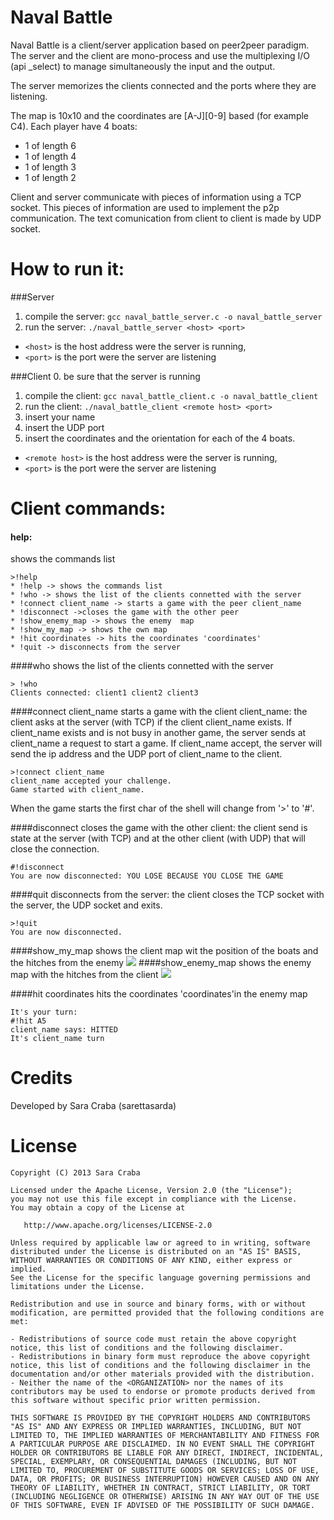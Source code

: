 Naval Battle
===========
Naval Battle is a client/server application based on peer2peer paradigm. 
The server and the client are mono-process and use the multiplexing I/O (api _select) to manage simultaneously the input and the output.

The server memorizes the clients connected and the ports where they are listening.

The map is 10x10 and the coordinates are [A-J][0-9] based (for example C4).
Each player have 4 boats:
- 1 of length 6
- 1 of length 4
- 1 of length 3
- 1 of length 2

Client and server communicate with pieces of information using a TCP socket. This pieces of information are used to implement the p2p communication. The text comunication from client to client is made by UDP socket.

How to run it:
===========
###Server
1. compile the server: `gcc naval_battle_server.c -o naval_battle_server`
2. run the server: `./naval_battle_server <host> <port>`

* `<host>` is the host address were the server is running,
* `<port>` is the port were the server are listening


###Client
0. be sure that the server is running
1. compile the client: `gcc naval_battle_client.c -o naval_battle_client`
2. run the client: `./naval_battle_client <remote host> <port>`
3. insert your name
4. insert the UDP port
5. insert the coordinates and the orientation for each of the 4 boats.

- `<remote host>` is the host address were the server is running,
- `<port>` is the port were the server are listening

Client commands:
===========
#### help:
shows the commands list

    >!help
    * !help -> shows the commands list
    * !who -> shows the list of the clients connetted with the server
    * !connect client_name -> starts a game with the peer client_name
    * !disconnect ->closes the game with the other peer
    * !show_enemy_map -> shows the enemy  map
    * !show_my_map -> shows the own map
    * !hit coordinates -> hits the coordinates 'coordinates'
    * !quit -> disconnects from the server

####who 
shows the list of the clients connetted with the server

    > !who
    Clients connected: client1 client2 client3 

####connect client_name 
starts a game with the client client_name: the client asks at the server (with TCP) if the client client_name exists. If client_name exists and is not busy in another game, the server sends at client_name a request to start a game. If client_name accept, the server will send the ip address and the UDP port of client_name to the client. 

    >!connect client_name
    client_name accepted your challenge.
    Game started with client_name.


When the game starts the first char of the shell will change from '>' to '#'.

####disconnect 
closes the game with the other client: the client send is state at the server (with TCP) and at the other client (with UDP) that will close the connection.

    #!disconnect
    You are now disconnected: YOU LOSE BECAUSE YOU CLOSE THE GAME

####quit
disconnects from the server: the client closes the TCP socket with the server, the UDP socket and exits.

    >!quit 
    You are now disconnected.

####show_my_map 
shows the client map wit the position of the boats and the hitches from the enemy
![](sarettasarda.github.com/NavalBattle/img/show_my_map.jpg)
####show_enemy_map 
shows the enemy  map with the hitches from the client
![](sarettasarda.github.com/NavalBattle/img/show_enemy_map.jpg)

####hit coordinates
hits the coordinates 'coordinates'in the enemy map

    It's your turn:
    #!hit A5
    client_name says: HITTED
    It's client_name turn

Credits
=============
Developed by Sara Craba (sarettasarda)


License
=============

    Copyright (C) 2013 Sara Craba

    Licensed under the Apache License, Version 2.0 (the "License");
    you may not use this file except in compliance with the License.
    You may obtain a copy of the License at

       http://www.apache.org/licenses/LICENSE-2.0

    Unless required by applicable law or agreed to in writing, software
    distributed under the License is distributed on an "AS IS" BASIS,
    WITHOUT WARRANTIES OR CONDITIONS OF ANY KIND, either express or implied.
    See the License for the specific language governing permissions and
    limitations under the License.

	Redistribution and use in source and binary forms, with or without modification, are permitted provided that the following conditions are met:

	- Redistributions of source code must retain the above copyright notice, this list of conditions and the following disclaimer.
	- Redistributions in binary form must reproduce the above copyright notice, this list of conditions and the following disclaimer in the documentation and/or other materials provided with the distribution.
	- Neither the name of the <ORGANIZATION> nor the names of its contributors may be used to endorse or promote products derived from this software without specific prior written permission.

	THIS SOFTWARE IS PROVIDED BY THE COPYRIGHT HOLDERS AND CONTRIBUTORS "AS IS" AND ANY EXPRESS OR IMPLIED WARRANTIES, INCLUDING, BUT NOT LIMITED TO, THE IMPLIED WARRANTIES OF MERCHANTABILITY AND FITNESS FOR A PARTICULAR PURPOSE ARE DISCLAIMED. IN NO EVENT SHALL THE COPYRIGHT HOLDER OR CONTRIBUTORS BE LIABLE FOR ANY DIRECT, INDIRECT, INCIDENTAL, SPECIAL, EXEMPLARY, OR CONSEQUENTIAL DAMAGES (INCLUDING, BUT NOT LIMITED TO, PROCUREMENT OF SUBSTITUTE GOODS OR SERVICES; LOSS OF USE, DATA, OR PROFITS; OR BUSINESS INTERRUPTION) HOWEVER CAUSED AND ON ANY THEORY OF LIABILITY, WHETHER IN CONTRACT, STRICT LIABILITY, OR TORT (INCLUDING NEGLIGENCE OR OTHERWISE) ARISING IN ANY WAY OUT OF THE USE OF THIS SOFTWARE, EVEN IF ADVISED OF THE POSSIBILITY OF SUCH DAMAGE.	
